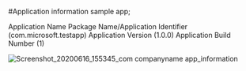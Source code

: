 #Application information sample app;


Application Name
Package Name/Application Identifier (com.microsoft.testapp)
Application Version (1.0.0)
Application Build Number (1)

![Screenshot_20200616_155345_com companyname app_information](https://user-images.githubusercontent.com/31408020/84777281-0e93d980-afea-11ea-87f5-4b8ffabcaf4c.jpg)

